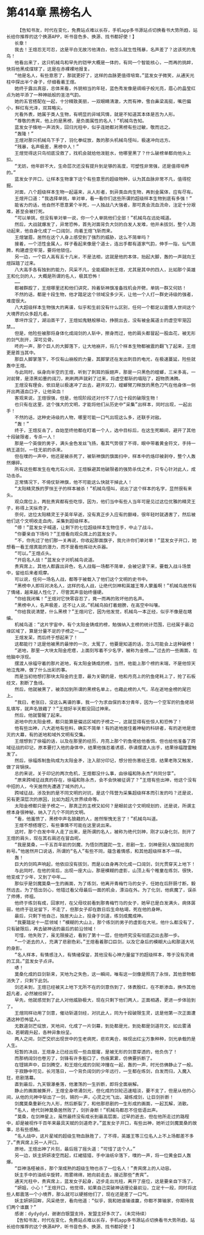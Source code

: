 # 第414章 黑榜名人
        【告知书友，时代在变化，免费站点难以长存，手机app多书源站点切换看书大势所趋，站长给你推荐的这个换源APP，听书音色多、换源、找书都好使！】
       长章！
       我去！王煊忍无可忍，这是平白无故污他清白，他怎么就生性残暴，名声差了？这该死的鬼鸟！
       他看出来了，这只机械鸟和早先的铠甲大概是一体的，有同一个智能核心，一而再的挑衅，快将他黑成煤球了，这是在赤裸裸地报复。
       “他是名人，有些意思了，那就更好了，这样的血脉更值得培育。”蓝发女子微笑，从通天光柱中探出半个身子，仔细看着王煊。
       她终于露出真容，总体来看，外貌相当的年轻，蓝色秀发像是绸缎子般光亮，眉心的晶莹红点为她平添了一种神祇般的圣洁气韵。
       她的五官搭配在一起，十分精致美丽，一双眼睛清澈，大而有神，雪白鼻梁高挺，嘴巴偏小，鲜红有光泽，双耳略尖。
       光看外表，她属于类人生物，有明显的异域风情，就是不知道其本体是否为人形。
       “尊敬的贵宾，他上的是黑榜，是负面属性的名人！”机械鸟告知。
       蓝发女子倏地一声消失，回归光柱中，似乎连她都对黑榜有些过敏，敬而远之。
       “轰隆！”
       王煊对那只机械鸟下手了，羽化拳绽放，轰的那头机械鸟怪叫，极速冲向远方。
       “残暴，名声极差，黑榜中人！”
       王煊觉得这只鸟彻底没救了，找机会就给他泼脏水，他哪里黑了？什么破榜单都向他头上扣。
       “无妨，他年龄不大，生命层次还没有提升到足够的高度，可塑性非常强，还是值得培养的。”
       蓝发女子开口，让样本生物拿下这个有些意思的超级物种，认为其血脉非常不凡，值得挖掘。
       对面，八个超级样本生物一起逼来，从人形者，到异类血肉生物，再到金属体，应有尽有。
       王煊开口道：“我选择单挑，单对单，看一看你们这些所谓的超级样本生物到底有多强！”
       能省力的话，他自然不愿意累个半死，一人独战八大强者，那可真会流血流命，注定十分艰难，甚至会被打死。
       “可以单挑，但没有单对单一说，你一个人单挑他们全部！”机械鸟在远处喊道。
       然后，大战就爆发了，异常恐怖，首先对面背负大剑的白发人发难，他并未拔剑，整个人跑动起来，他自身化成了一口阔剑，向着王煊飞斩而来。
       王煊皱眉，居然在这个人身上感受到了强烈的威胁，这么不简单吗？
       接着，一个活性金属人，样子看起来像是个道士，连出手都有道家气韵，伸手一指，仙气蒸腾，构建虚空牢笼，要将他锁住。
       另一边，一个巨人高有五十几米，不是法相，这就是他的本体，抬起大脚，轰的一声就向王煊踩踏了过来。
       八大高手各有独到的能力，风采不凡，全能威胁到王煊，尤其是其中的四人，比如那个英雄王和化剑的人，大概是所谓的名人，极其恐怖！
       ……
       都被群殴了，王煊哪里还和他们讲究，拎着斩神旗准备找机会开劈，单挑一群又何妨！
       不然的话，都是十段生物，他才踏足这个领域没多少天，让他一个人打一群史诗级的强者，难度很大。
       八大超级样本生物强大的离谱，似乎和生前没有什么区别，任何一个都足以震慑人世间这个大境界的众多超凡者。
       草坪炸没了，湖泊蒸干了，王煊如鬼魅般移动，挣脱出去，没有被金属道士的虚空牢笼囚禁。。
       但是，他险些被那将身体化成阔剑的人斩中，擦身而过，他的肩头都冒起一股血花，被无形的剑气剖开，深可见骨。
       咚的一声，那个巨人的大脚落下，让大地崩开，将几个样本生物都被震的翻飞了起来，王煊更是首当其中。
       那巨人脚掌落下，不仅有山崩般的力量，其脚掌还在发出刺目的电光，在极速蔓延，险些就轰中王煊。
       与此同时，纵身向半空的王煊，听到了刺耳的振翅声，那是一只黑色的螳螂，三米多高，一对前臂，是漆黑如墨的阔刀，刷刷两声就剁了过来，将虚空都斩的塌陷了，超物质沸腾。
       王煊没有理会，依旧是以极速冲了出去，避开双刀，螳螂臂刀释放的黑色刀气在他身体一侧开出两道血口子，让他染血！
       客观来说，王煊很强，但是，他现阶段还对付不了八位十段的破限生物！
       也只有在这里，这个强大的文明，才能将他们从历史中“采集”出样本，同时出现，一起出手！
       不然的话，这种史诗级的人物，哪里可能一口气出现这么多，还联手对敌。
       “轰！”
       终于，王煊反击了，自始至终他都在盯着一个人，选中目标后，在这生死瞬间，避开了其他十段破限者，专杀一人！
       那是一个英俊的男子，满头金色发丝飞扬，看其气势很了不得，眼中带着黄金符文，手持一柄王道剑，一往无前的杀来。
       但在噗的一声中，他还是被杀死了，被斩神旗的旗面扫中，样本中的烙印被剥夺，整个人轰然爆碎。
       所有这些都发生在电光石火间，王煊躲避其他破限者的强势杀伐之术，只专心针对此人，成功击杀。
       正常情况下，不倚仗斩神旗，他不可能这么快就干掉此人！
       “太阳精灵族的罗恒王子的样本被杀！”机械鸟怪叫，说出了这个样本的名字，显然很有来头。
       观众席位上，两批贵宾都有些吃惊，因为，他们当中有些人当年可是见过这位优雅的精灵王子，称得上天纵奇才。
       奈何，这位太阳精灵王子英年早逝，没有真正步入应有的巅峰，很年轻时就遇害了，然后被他们这个文明收走血肉，采集到超级样本。
       “停！”蓝发女子喊道，让剩下的七位超级样本生物住手，中止了战斗。
       “你要亲自下场吗？”王煊看向观众席上的蓝发女子。
       “不，你先过了他们那一关再说，你收起那面旗子，我允许你们单对单！”蓝发女子开口，她想看一看王煊真能的潜力，而不是看他挥动大杀器。
       “可以。”王煊点头。
       “开启名人战！”蓝发女子对机械鸟说道。
       贵宾席上，其他人都露出异色，名人战每一场都不简单，会被记录下来，要载入战斗场景中，留给后来者观摩。
       可以说，任何一场名人战，都等于被载入了他们这个文明的史书中。
       “黑榜中人即将对决名人，这样的名人战，让绝代剑神和英雄王等人蒙羞啊！”机械鸟居然有了情绪，越来越人性化了，尽管其声音始终僵硬。
       “你给我闭嘴！”王煊对它快零容忍了，竟一而再的败坏他的名声。
       “黑榜中人，名声极差，还不让人说。”机械鸟拍打着翅膀，在高空中叫嚷。
       “你给我说清楚，什么黑榜？”王煊问它，因为他发觉，机械鸟一本正经，似乎不像是在瞎编。
       机械鸟道：“这片宇宙中，有个太阳金铸成的榜，勉强纳入主榜的统计范围，已经属于最边缘区域了，算是分量不足的子榜之一……”
       王煊发呆，而后终于想起来了！
       这都能行？这是他被黑的最惨的一次，太冤了，他要是知道的话，怎么可能会上这种破榜！
       “逝地，那里一大块太阳金疙瘩，上面刻写着不少名字，被称为金榜……”过去的一些画面，在他脑中浮现。
       摆渡人徐福守着的那片逝地，有太阳金铸成的榜，当然，他能上那个榜的末端，不是他惊天地泣鬼神，做了什么出彩的事。
       而是当初他想打那块太阳金的主意，最为关键的是，他和月亮上的钓鱼佬耗上了，抢了石板经文，割断了鱼线。
       然后，他就被黑了，被添加到所谓的黑榜名单上，也藉此榜的人气，吊在逝地金榜的尾巴上。
       “我曰，老张曰，没这么离谱的事，我一个为求自保的本分青年，因为一个空军的钓鱼佬胡乱填写，就声名狼藉了？”王煊好半天都没回过神来。
       然后，他就警醒了起来。
       逝地中的太阳金榜，都只能算是偏远区域的子榜之一，这就显得有些惊人和恐怖了！
       他有些出神，八大逝地有些料，确实不简单！有的逝地居住着神秘的科研者，有的逝地是熄灭的大幕，有的逝地和域外文明有交集。
       王煊想到了徐福的话，以及在那里的经历，月亮上那个钓鱼佬给他香饵，但也给他准备了跨域征战的印记，原本要打入他的身体中，结果他强忍着诱惑，恭请摆渡人出手，结果徐福蹚雷触发了。
       然后，徐福炼制鱼钩成为太阳金矛，注入部分印记，想分担伤害给王煊，结果老陈又触发，做了背锅侠。
       总的来说，关于印记的两次危机，王煊都没什么事，由徐福和陈永杰“共同分享”。
       “原来跨域征战真的存在，徐福和陈永杰，会不会快被征调了？”王煊有些出神，他这个没有中招的人，今天居然先遭遇了域外的人。
       跨域征战，涉及到的是不同文明的对抗，是这个阵营为采集超级样本而引发的吗？还是说，另有更深层次的原因，比如为超凡世界续命等。
       太阳金榜都只是子榜之一，那真正的主榜又如何？是眼前这个文明规划的，还是说，所谓主榜本身很神秘，纳入了几个不同的文明。
       “看，他羞愤了，黑榜中声名狼藉的人，居然惭愧无言了！”机械鸟叫道。
       王煊不想搭理它，有些事情不可能在这里说出来。
       这时，那个白发中年人走了出来，是所谓的名人，被称为绝代剑神，刚才以身化剑，剖开了王煊的肩头，现在其右肩还在冒血呢。
       “我是莫桑，一千五百年前的剑魔，为悟剑而蹉跎一生，悲剧一生，剑神是别人强加给我的称号。”他居然开口说话，所谓的“名人”有些不同，蕴含着情感，和其他超级样本不一样。
       轰！
       巨大的剑鸣声响起，他依旧没有拔剑，而是以自身再次化成一口阔剑，剑光贯穿天上地下！
       与此同时，在他的背后，出现一座大山，那是模糊的虚影，山顶上有个稚童在练剑，很快，他变成了少年，又到了中年……
       那似乎是剑魔莫桑一生的画面，为了练剑，他离开青梅竹马的女子，任她在后肝肠寸断，毅然远去。为了悟出剑心，他错过看父母最后一面的机会，漂泊在外。为了化剑，他疯魔了，误杀了师傅，师祖。
       他终于练剑有成，回家时，在父母坟前看到那青梅竹马的女子，她早已是白发满头，病体孱弱，他终于驻足留下，不走了，但那女子却在数日后生命枯竭，死在他的身畔。
       最后，只剩下他自己，独居大山上，投身于剑道，练剑成魔成神。
       “我要踏足十一层领域！”模糊的大山上，那个练剑的男子的虚影在大吼，他什么都没有了，只有破限后，再去破神话的最后的前沿领域！
       可惜，他失败了，虽无限接近，看到了第十一层，但他终究没有彻底迈出去那一步。
       “一个逝去的人，充满了悲剧色彩。”王煊看着那口巨剑，以及它身后的模糊大山和那道大吼的身影。
       “名人样本，有情感注入，有情绪保留，其他没有心神力量留下的超级样本，等于没有灵魂的工具。”蓝发女子点评。
       哧！
       莫桑化成的巨剑斩来，天地为之失色，这一瞬间，唯有这一剑像是照亮了永恒，其他景物都消失了，只剩下此剑。
       剑还未到，王煊已经被天上地下无所不在的剑意伤到了，体表殷红，在不断渗血，换作其他超凡者，必然被绞碎了。
       早先，他就感觉到了此人对他威胁极大，现在只剩下他们两人，正面相遇，更进一步体验到了。
       王煊同样动用了剑意，催动斩道剑经，对抗此人，同为十段破限生灵，这是他第一次正面遭遇这种恐怖猛人。
       无数道剑芒绽放，天地间，化成了一片剑幕，到处都是光，到处都是剑道符文，如云雾涌动，若朝霞升起，各种异象纷呈。
       两人之间，剑芒交织出现世中的生老病死，悲欢离合，映现出红尘万象种种，剑光承载的是人生。
       短暂的决战，王煊身上已经出现一些血窟窿，是被无形的剑意穿透的，他负伤了！
       而那柄阔剑也卷刃了，剑锋有许多豁口了，伤痕累累，仿佛要折断了。
       在铿锵声中，巨剑腾空，和王煊化成的剑轮冲撞在一起，轰的一声，时光仿佛静止了一般。
       于寂静中可见，长河落日，一个背负阔剑的少年远行，一生都在练剑，白发而归，入魔入狂，悲剧落幕。
       直到最后，九天银瀑垂落，他激荡的一生折断，即将全面崩解。
       静止的画面被撕开，王煊全身喷涌剑光，但化成的剑轮迅速暗淡，要不支了，但是从他的心间，从他的元神中斩出了一剑，锵的一声，心灵之光飞出，凝练成剑，让巨剑折断！
       剑魔莫桑重新化为人形，然后断裂了，和他那悲剧的一生形成的画面，一起瓦解，消散。
       “名人，绝代剑神莫桑居然败了，剑折身断！”机械鸟都忍不住低语出声。
       “莫桑，在剑神星上，虽然最终没有成长到最高层面，过早的逝去，但在他所走过的路程中，却是被视作千百年来最具天赋的剑道奇才。”蓝发女子开口，有些出神，她听过剑魔莫桑的故事，总有些感触。
       “名人战中，这片星域的超级生物血脉胜了，了不得，英雄王等三位名人上不上场都差不多了。”贵宾席上另一人开口。
       原地，王煊出神了片刻，最后摇了摇头道：“可惜了这个人。”
       另一边，妖主妍妍凌空而起，红裙猎猎，手中油纸伞落下，噗的一声，将一位黄金巨人轰爆。
       “巨神洛柽被杀，那个渐成熟的超级生物也杀了一位名人！”贵宾席上的人动容。
       妖主手中的油纸伞旋转，雨雾绵绵，她向前走去，接近那些“贵宾”。
       通天光柱中，贵宾席上，蓝发女子起身，迈步走出光柱，离开了座位，这是要亲自下场了。
       “妍姐，小心！”王煊开口，他觉得，如果自己突破神话理论最前沿，立足十一段，同时将这些人都震落一个小境界，那么就可以硬撼他们了，现在还是差了一口气。
       妖主妍妍回眸，风采绝世，看向他道：“似乎，我和她谁输谁赢，你都不算输家，你期待我们两个谁赢？”
       感谢：dydydyd，谢谢白银盟支持，发盟主好多次了。（未完待续）
       【告知书友，时代在变化，免费站点难以长存，手机app多书源站点切换看书大势所趋，站长给你推荐的这个换源APP，听书音色多、换源、找书都好使！】